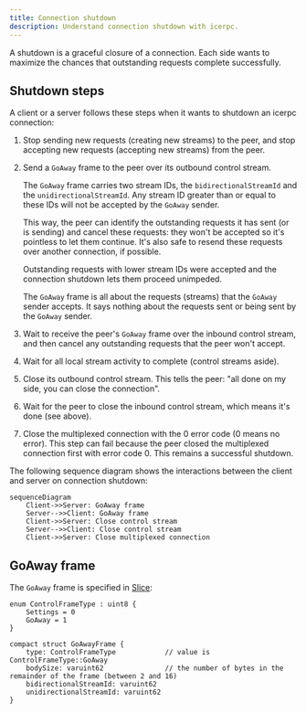 ```yaml
---
title: Connection shutdown
description: Understand connection shutdown with icerpc.
---
```


A shutdown is a graceful closure of a connection. Each side wants to maximize the chances that outstanding requests
complete successfully.

## Shutdown steps

A client or a server follows these steps when it wants to shutdown an icerpc connection:

1. Stop sending new requests (creating new streams) to the peer, and stop accepting new requests (accepting new streams)
from the peer.

2. Send a `GoAway` frame to the peer over its outbound control stream.

    The `GoAway` frame carries two stream IDs, the `bidirectionalStreamId` and the `unidirectionalStreamId`. Any stream
    ID greater than or equal to these IDs will not be accepted by the `GoAway` sender.

    This way, the peer can identify the outstanding requests it has sent (or is sending) and cancel these requests: they
    won't be accepted so it's pointless to let them continue. It's also safe to resend these requests over another
    connection, if possible.

    Outstanding requests with lower stream IDs were accepted and the connection shutdown lets them proceed unimpeded.

    The `GoAway` frame is all about the requests (streams) that the `GoAway` sender accepts. It says nothing about the
    requests sent or being sent by the `GoAway` sender.

3. Wait to receive the peer's `GoAway` frame over the inbound control stream, and then cancel any outstanding requests
that the peer won't accept.

4. Wait for all local stream activity to complete (control streams aside).

5. Close its outbound control stream. This tells the peer: "all done on my side, you can close the connection".

6. Wait for the peer to close the inbound control stream, which means it's done (see above).

7. Close the multiplexed connection with the 0 error code (0 means no error).
This step can fail because the peer closed the multiplexed connection first with error code 0. This remains a successful
shutdown.

The following sequence diagram shows the interactions between the client and server on connection shutdown:

```mermaid
sequenceDiagram
    Client->>Server: GoAway frame
    Server-->>Client: GoAway frame
    Client->>Server: Close control stream
    Server-->>Client: Close control stream
    Client->>Server: Close multiplexed connection
```

## GoAway frame

The `GoAway` frame is specified in [Slice][slice]:

```slice
enum ControlFrameType : uint8 {
    Settings = 0
    GoAway = 1
}

compact struct GoAwayFrame {
    type: ControlFrameType            // value is ControlFrameType::GoAway
    bodySize: varuint62               // the number of bytes in the remainder of the frame (between 2 and 16)
    bidirectionalStreamId: varuint62
    unidirectionalStreamId: varuint62
}
```

[slice]: /slice2
